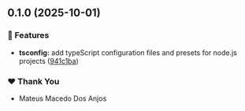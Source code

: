 ## 0.1.0 (2025-10-01)

### 🚀 Features

- **tsconfig:** add typeScript configuration files and presets for node.js projects ([941c1ba](https://github.com/mateusmacedo/boyscout/commit/941c1ba))

### ❤️ Thank You

- Mateus Macedo Dos Anjos